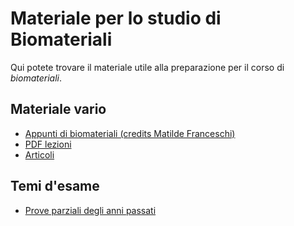
# Materiale per lo studio di Biomateriali

Qui potete trovare il materiale utile alla preparazione per il corso di _biomateriali_.

## Materiale vario
- [Appunti di biomateriali (credits Matilde Franceschi)](</Dati/Studio/II_Anno/Biomateriali/Materiale_vario/Appunti di biomateriali (credits Matilde Franceschi).pdf>)
- [PDF lezioni](/Dati/Studio/II_Anno/Biomateriali/Materiale_vario/PDF_lezioni)
- [Articoli](/Dati/Studio/II_Anno/Biomateriali/Materiale_vario/Articoli)

## Temi d'esame 
- [Prove parziali degli anni passati](/Dati/Studio/II_Anno/Biomateriali/Temi_d'esame)

